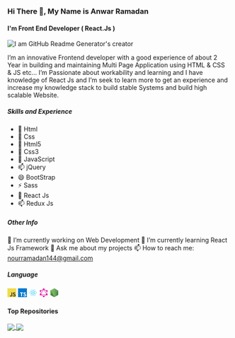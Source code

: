 ### Hi There 👋, My Name is Anwar Ramadan
#### I'm Front End Developer ( React.Js )
![I am GitHub Readme Generator's creator](https://s3.envato.com/files/372087685/ar-coder-themeforest-cover.png)

I’m an innovative Frontend developer with a good experience of about 2 Year in building and maintaining Multi Page Application using HTML & CSS & JS etc... I’m Passionate about workability and learning and I have knowledge of React Js and I’m seek to learn more to get an experience and increase my knowledge stack to build stable Systems and build high scalable Website.


##### Skills and Experience
- 🔭  Html
- 🌱  Css
- 👯  Html5
- 🤔  Css3
- 💬  JavaScript
- 📫  jQuery
- 😄  BootStrap
- ⚡  Sass
- 👯  React Js
- 📫  Redux Js


##### Other Info
🔭 I’m currently working on Web Development
🌱 I’m currently learning React Js Framework
💬 Ask me about my projects
📫 How to reach me: nourramadan144@gmail.com


##### Language
<code><img height="20" alt="javascript" src="https://raw.githubusercontent.com/github/explore/80688e429a7d4ef2fca1e82350fe8e3517d3494d/topics/javascript/javascript.png"></code>
<code><img height="20" alt="typescript" src="https://raw.githubusercontent.com/github/explore/80688e429a7d4ef2fca1e82350fe8e3517d3494d/topics/typescript/typescript.png"></code>
<code><img height="20" alt="react" src="https://raw.githubusercontent.com/github/explore/80688e429a7d4ef2fca1e82350fe8e3517d3494d/topics/react/react.png"></code>
<code><img height="20" alt="graphql" src="https://raw.githubusercontent.com/github/explore/5c058a388828bb5fde0bcafd4bc867b5bb3f26f3/topics/graphql/graphql.png"></code>
<code><img height="20" alt="nodejs" src="https://raw.githubusercontent.com/github/explore/80688e429a7d4ef2fca1e82350fe8e3517d3494d/topics/nodejs/nodejs.png"></code>    


#### Top Repositories

<a href="https://github.com/anwararcoder/projects-box-menu-app">
  <img align="center" src="https://github-readme-stats.vercel.app/api/pin/?username=anwararcoder&repo=github-readme-stats&theme=buefy" />
</a>
<a href="https://github.com/anwararcoder/anwararcoder.github.io">
  <img align="center" src="https://github-readme-stats.vercel.app/api/pin/?username=anwararcoder&repo=anwararcoder.github.io&theme=buefy" />
</a>
